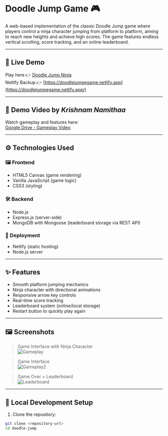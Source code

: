 # Doodle Jump Game 🎮

A web-based implementation of the classic Doodle Jump game where players control a ninja character jumping from platform to platform, aiming to reach new heights and achieve high scores. The game features endless vertical scrolling, score tracking, and an online leaderboard.

---

## 🔗 Live Demo
Play here 👉 [Doodle Jump Ninja](https://doodle-jump-ninja.windsurf.build)  
Netlify Backup 👉 [https://doodlejumpegame.netlify.app](https://doodlejumpegame.netlify.app/)

---

## 🎥 Demo Video by *Krishnam Namithaa*
Watch gameplay and features here:  
[Google Drive - Gameplay Video](https://drive.google.com/drive/folders/1ZgfImjmI_SVpf-jyKJjqtA8JttwI4WMx?usp=sharing)

---

## ⚙️ Technologies Used

### 🖼 Frontend
- HTML5 Canvas (game rendering)
- Vanilla JavaScript (game logic)
- CSS3 (styling)

### 🛠 Backend
- Node.js
- Express.js (server-side)
- MongoDB with Mongoose (leaderboard storage via REST API)

### 🚀 Deployment
- Netlify (static hosting)
- Node.js server

---

## ✨ Features
- Smooth platform jumping mechanics
- Ninja character with directional animations
- Responsive arrow key controls
- Real-time score tracking
- Leaderboard system (online/local storage)
- Restart button to quickly play again

---

## 🖼 Screenshots

> Game Interface with Ninja Character  
![Gameplay](https://github.com/user-attachments/assets/ccef0694-738a-44fc-94b1-432cbb37c371)

> Game Interface  
![Gameplay2](https://github.com/user-attachments/assets/a5874e3c-22ce-4a62-8508-0475748f5517)

> Game Over + Leaderboard  
![Leaderboard](https://github.com/user-attachments/assets/b9dd8003-13cb-4f7a-aafa-9d8ca52d1921)

---

## 🧪 Local Development Setup

1. Clone the repository:
```bash
git clone <repository-url>
cd doodle-jump
